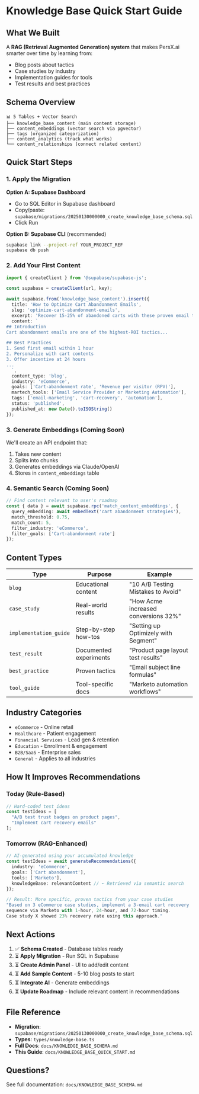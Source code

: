 # Knowledge Base Quick Start Guide

## What We Built

A **RAG (Retrieval Augmented Generation) system** that makes PersX.ai smarter over time by learning from:
- Blog posts about tactics
- Case studies by industry
- Implementation guides for tools
- Test results and best practices

## Schema Overview

```
📊 5 Tables + Vector Search
├── knowledge_base_content (main content storage)
├── content_embeddings (vector search via pgvector)
├── tags (organized categorization)
├── content_analytics (track what works)
└── content_relationships (connect related content)
```

## Quick Start Steps

### 1. Apply the Migration

**Option A: Supabase Dashboard**
- Go to SQL Editor in Supabase dashboard
- Copy/paste: `supabase/migrations/20250130000000_create_knowledge_base_schema.sql`
- Click Run

**Option B: Supabase CLI** (recommended)
```bash
supabase link --project-ref YOUR_PROJECT_REF
supabase db push
```

### 2. Add Your First Content

```typescript
import { createClient } from '@supabase/supabase-js';

const supabase = createClient(url, key);

await supabase.from('knowledge_base_content').insert({
  title: 'How to Optimize Cart Abandonment Emails',
  slug: 'optimize-cart-abandonment-emails',
  excerpt: 'Recover 15-25% of abandoned carts with these proven email tactics',
  content: `
## Introduction
Cart abandonment emails are one of the highest-ROI tactics...

## Best Practices
1. Send first email within 1 hour
2. Personalize with cart contents
3. Offer incentive at 24 hours
...
  `,
  content_type: 'blog',
  industry: 'eCommerce',
  goals: ['Cart‑abandonment rate', 'Revenue per visitor (RPV)'],
  martech_tools: ['Email Service Provider or Marketing Automation'],
  tags: ['email-marketing', 'cart-recovery', 'automation'],
  status: 'published',
  published_at: new Date().toISOString()
});
```

### 3. Generate Embeddings (Coming Soon)

We'll create an API endpoint that:
1. Takes new content
2. Splits into chunks
3. Generates embeddings via Claude/OpenAI
4. Stores in `content_embeddings` table

### 4. Semantic Search (Coming Soon)

```typescript
// Find content relevant to user's roadmap
const { data } = await supabase.rpc('match_content_embeddings', {
  query_embedding: await embedText('cart abandonment strategies'),
  match_threshold: 0.75,
  match_count: 5,
  filter_industry: 'eCommerce',
  filter_goals: ['Cart‑abandonment rate']
});
```

## Content Types

| Type | Purpose | Example |
|------|---------|---------|
| `blog` | Educational content | "10 A/B Testing Mistakes to Avoid" |
| `case_study` | Real-world results | "How Acme increased conversions 32%" |
| `implementation_guide` | Step-by-step how-tos | "Setting up Optimizely with Segment" |
| `test_result` | Documented experiments | "Product page layout test results" |
| `best_practice` | Proven tactics | "Email subject line formulas" |
| `tool_guide` | Tool-specific docs | "Marketo automation workflows" |

## Industry Categories

- `eCommerce` - Online retail
- `Healthcare` - Patient engagement
- `Financial Services` - Lead gen & retention
- `Education` - Enrollment & engagement
- `B2B/SaaS` - Enterprise sales
- `General` - Applies to all industries

## How It Improves Recommendations

### Today (Rule-Based)
```typescript
// Hard-coded test ideas
const testIdeas = [
  "A/B test trust badges on product pages",
  "Implement cart recovery emails"
];
```

### Tomorrow (RAG-Enhanced)
```typescript
// AI-generated using your accumulated knowledge
const testIdeas = await generateRecommendations({
  industry: 'eCommerce',
  goals: ['Cart abandonment'],
  tools: ['Marketo'],
  knowledgeBase: relevantContent // ← Retrieved via semantic search
});

// Result: More specific, proven tactics from your case studies
"Based on 3 eCommerce case studies, implement a 3-email cart recovery
sequence via Marketo with 1-hour, 24-hour, and 72-hour timing.
Case study X showed 23% recovery rate using this approach."
```

## Next Actions

1. ✅ **Schema Created** - Database tables ready
2. ⏳ **Apply Migration** - Run SQL in Supabase
3. ⏳ **Create Admin Panel** - UI to add/edit content
4. ⏳ **Add Sample Content** - 5-10 blog posts to start
5. ⏳ **Integrate AI** - Generate embeddings
6. ⏳ **Update Roadmap** - Include relevant content in recommendations

## File Reference

- **Migration**: `supabase/migrations/20250130000000_create_knowledge_base_schema.sql`
- **Types**: `types/knowledge-base.ts`
- **Full Docs**: `docs/KNOWLEDGE_BASE_SCHEMA.md`
- **This Guide**: `docs/KNOWLEDGE_BASE_QUICK_START.md`

## Questions?

See full documentation: `docs/KNOWLEDGE_BASE_SCHEMA.md`
